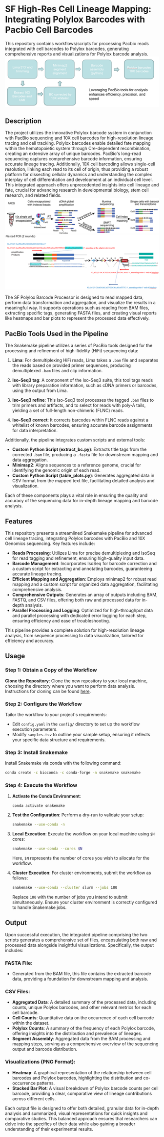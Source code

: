 # SF High-Res Cell Lineage Mapping: Integrating Polylox Barcodes with Pacbio Cell Barcodes

This repository contains workflows/scripts for processing Pacbio reads integrated with cell barcodes to Polylox barcodes, generating comprehensive reports and visualizations for Polylox barcode analysis.
![Polylox Barcode Analysis](/resources/analysis.PNG)
## Description
The project utilizes the innovative Polylox barcode system in conjunction with PacBio sequencing and 10X cell barcodes for high-resolution lineage tracing and cell tracking. Polylox barcodes enable detailed fate mapping within the hematopoietic system through Cre-dependent recombination, creating an extensive array of unique barcodes. PacBio's long-read sequencing captures comprehensive barcode information, ensuring accurate lineage tracing. Additionally, 10X cell barcoding allows single-cell resolution, linking each read to its cell of origin, thus providing a robust platform for dissecting cellular dynamics and understanding the complex interplay of cell differentiation and development at an individual cell level. This integrated approach offers unprecedented insights into cell lineage and fate, crucial for advancing research in developmental biology, stem cell research, and related fields.
![Experiment design](/resources/design.PNG)
![Pacbio reads](/resources/pcr.PNG)

The SF Polylox Barcode Processor is designed to read mapped data, perform data transformation and aggregation, and visualize the results in a meaningful way. It supports operations such as reading from BAM files, extracting specific tags, generating FASTA files, and creating visual reports like heatmaps and bar plots to represent the processed data effectively.

## PacBio Tools Used in the Pipeline

The Snakemake pipeline utilizes a series of PacBio tools designed for the processing and refinement of high-fidelity (HiFi) sequencing data:

1. **Lima**: For demultiplexing HiFi reads, Lima takes a `.bam` file and separates the reads based on provided primer sequences, producing demultiplexed `.bam` files and clip information.

2. **Iso-Seq3 tag**: A component of the Iso-Seq3 suite, this tool tags reads with library preparation information, such as cDNA primers or barcodes, using the output from Lima.

3. **Iso-Seq3 refine**: This Iso-Seq3 tool processes the tagged `.bam` files to trim primers and artifacts, and to select for reads with poly-A tails, yielding a set of full-length non-chimeric (FLNC) reads.

4. **Iso-Seq3 correct**: It corrects barcodes within FLNC reads against a whitelist of known barcodes, ensuring accurate barcode assignments for data interpretation.

Additionally, the pipeline integrates custom scripts and external tools:

- **Custom Python Script (extract_bc.py)**: Extracts title tags from the corrected `.bam` file, producing a `.fasta` file for downstream mapping and data aggregation.
- **Minimap2**: Aligns sequences to a reference genome, crucial for identifying the genomic origin of each read.
- **Custom Python Script (table_plots.py)**: Generates aggregated data in CSV format from the mapped text file, facilitating detailed analysis and visualization.

Each of these components plays a vital role in ensuring the quality and accuracy of the sequencing data for in-depth lineage mapping and barcode analysis.


## Features
This repository presents a streamlined Snakemake pipeline for advanced cell lineage tracing, integrating Polylox barcodes with PacBio and 10X Genomics sequencing. Key features include:

- **Reads Processing**: Utilizes Lima for precise demultiplexing and IsoSeq for read tagging and refinement, ensuring high-quality input data.
- **Barcode Management**: Incorporates IsoSeq for barcode correction and a custom script for extracting and annotating barcodes, guaranteeing accurate lineage tracing.
- **Efficient Mapping and Aggregation**: Employs minimap2 for robust read mapping and a custom script for organized data aggregation, facilitating comprehensive analysis.
- **Comprehensive Outputs**: Generates an array of outputs including BAM, FASTQ, and CSV files, offering both raw and processed data for in-depth analysis.
- **Parallel Processing and Logging**: Optimized for high-throughput data and parallel processing with dedicated error logging for each step, ensuring efficiency and ease of troubleshooting.

This pipeline provides a complete solution for high-resolution lineage analysis, from sequence processing to data visualization, tailored for efficiency and accuracy.

## Usage

### Step 1: Obtain a Copy of the Workflow

 **Clone the Repository**: Clone the new repository to your local machine, choosing the directory where you want to perform data analysis. Instructions for cloning can be found [here](https://help.github.com/en/articles/cloning-a-repository).

### Step 2: Configure the Workflow
Tailor the workflow to your project's requirements:
- Edit `config.yaml` in the `config/` directory to set up the workflow execution parameters.
- Modify `samples.tsv` to outline your sample setup, ensuring it reflects your specific data structure and requirements.

### Step 3: Install Snakemake
Install Snakemake via conda with the following command:
```bash
conda create -c bioconda -c conda-forge -n snakemake snakemake
```
### Step 4: Execute the Workflow

1. **Activate the Conda Environment**:
    ```bash
    conda activate snakemake
    ```

2. **Test the Configuration**:
    Perform a dry-run to validate your setup:
    ```bash
    snakemake --use-conda -n
    ```

3. **Local Execution**:
    Execute the workflow on your local machine using `$N` cores:
    ```bash
    snakemake --use-conda --cores $N
    ```
    Here, `$N` represents the number of cores you wish to allocate for the workflow.

4. **Cluster Execution**:
    For cluster environments, submit the workflow as follows:
    ```bash
    snakemake --use-conda --cluster slurm --jobs 100
    ```
    Replace `100` with the number of jobs you intend to submit simultaneously. Ensure your cluster environment is correctly configured to handle Snakemake jobs.

## Output

Upon successful execution, the integrated pipeline comprising the two scripts generates a comprehensive set of files, encapsulating both raw and processed data alongside insightful visualizations. Specifically, the output includes:

### FASTA File:
- Generated from the BAM file, this file contains the extracted barcode data, providing a foundation for downstream mapping and analysis.

### CSV Files:
- **Aggregated Data**: A detailed summary of the processed data, including counts, unique Polylox barcodes, and other relevant metrics for each cell barcode.
- **Cell Counts**: Quantitative data on the occurrence of each cell barcode within the dataset.
- **Polylox Counts**: A summary of the frequency of each Polylox barcode, offering insights into the distribution and prevalence of lineages.
- **Segment Assembly**: Aggregated data from the BAM processing and mapping steps, serving as a comprehensive overview of the sequencing output and barcode distribution.

### Visualizations (PNG Format):
- **Heatmap**: A graphical representation of the relationship between cell barcodes and Polylox barcodes, highlighting the distribution and co-occurrence patterns.
- **Stacked Bar Plot**: A visual breakdown of Polylox barcode counts per cell barcode, providing a clear, comparative view of lineage contributions across different cells.

Each output file is designed to offer both detailed, granular data for in-depth analysis and summarized, visual representations for quick insights and comparative studies. This balanced approach ensures that researchers can delve into the specifics of their data while also gaining a broader understanding of their experimental results.